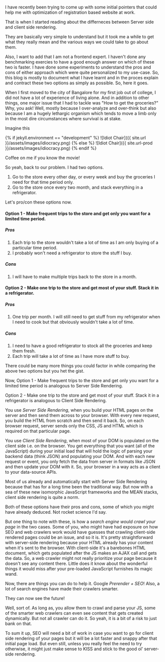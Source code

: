 
I have recently been trying to come up with some initial pointers that could help me with optimization of registration based website at work.

That is when I started reading about the differneces between Server side and client side rendering.

They are basically very simple to understand but it took me a while to get what they really mean and the various ways we could take to go about them.

Also, I want to add that I am not a frontend expert. I haven't done any benchmarking exercies to have a good enough answer on which of these two is faster. I have done some experiments to understand the pros and cons of either approach which were quite personalized to my use-case. So, this blog is mostly to document what I have learnt and in the proces explain and contract these two options as simply as possible. So, here it goes.

When I first moved to the city of Bangalore for my first job out of college, I did not have a lot of experience of living alone. And in addition to other things, one major issue that I had to tackle was "How to get the groceries?" Why, you ask! Well, mostly because I over-analyze and over-think but also because I am a hugely lethargic organism which tends to move a limb only in the most dire circumstances where survival is at stake.

Imagine this

{% if jekyll.environment == "development" %}
![Idiot Chair]({{ site.url }}/assets/images/idiocracy.png)
{% else %}
![Idiot Chair]({{ site.url-prod }}/assets/images/idiocracy.png)
{% endif %}

Coffee on me if you know the movie!

So yeah, back to our problem. I had two options.

1. Go to the store every other day, or every week and buy the groceries I need for that time period only.
2. Go to the store once every two month, and stack everything in a refrigerator. 

Let's pro/con these options now.

#### Option 1 - Make frequent trips to the store and get only you want for a limited time period.

##### Pros
1. Each trip to the store wouldn't take a lot of time as I am only buying of a particular time period.
2. I probably won't need a refrigerator to store the stuff I buy.

##### Cons
1. I will have to make multiple trips back to the store in a month.

#### Option 2 - Make one trip to the store and get most of your stuff. Stack it in a refrigerator.

##### Pros
1. One trip per month. I will still need to get stuff from my refrigerator when I need to cook but that obviously wouldn't take a lot of time.

##### Cons
1. I need to have a good refrigerator to stock all the groceries and keep them fresh.
2. Each trip will take a lot of time as I have more stuff to buy.

There could be many more things you could factor in while comparing the above two options but you het the gist.

Now, Option 1 - Make frequent trips to the store and get only you want for a limited time period is analogous to Server Side Rendering.

Option 2 - Make one trip to the store and get most of your stuff. Stack it in a refrigerator is analogous to Client Side Rendering.

You use *Server Side Rendering*, when you build your HTML pages on the server and then send them across to your browser. With every new request, you build the HTML from scratch and then send it back. So, on each browser request, server sends only the CSS, JS and HTML which is required on that particular page.

You use *Client Side Rendering*, when most of your DOM is populated on the client side i.e. on the browser. You get everything that you want (all of the JavaScript) during your initial load that will hold the logic of parsing your backend data (think JSON) and populating your DOM. And with each new request or event, you only fetch the data from server in formats like JSON and then update your DOM with it.  So, your browser in a way acts as a client to your data-source APIs.

Most of us already and automatically start with Server Side Rendering because that has for a long time been the traditional way. But now with a sea of these new isomorphic JavaScript frameworks and the MEAN stacks, client side rendering is quite a norm. 

Both of these options have their pros and cons, some of which you might have already deduced. Not rocket science I'd say.

But one thing to note with these, is how a *search engine would crawl your page* in the two cases. Some of you, who might have had exposure on how SEO and web crawlers work would have guesses that crawling client-side rendered pages could be an issue, and so it is. It's pretty straightforward with server-side rendering because your HTML already has your content when it's sent to the browser. With client-side it's a barebones HTML document, which gets populated after the JS makes an AJAX call and gets the data. So, a web crawler might not really prioritize your page because it doesn't see any content there. Little does it know about the wonderful things it would miss after your pre-loaded JavaScript furnishes its magic wand.

Now, there are things you can do to help it. Google _Prerender + SEO_! Also, a lot of search engines have made their crawlers smarter.

They can now see the future! 

Well, sort of. As long as, you allow them to crawl and parse your JS, some of the smarter web crawlers can even see content that gets created dynamically. But not all crawler can do it. So yeah, it is a bit of a risk to just bank on that. 

To sum it up, SEO will need a bit of work in case you want to go for client side rendering of your pages but it will be a lot faster and snappy after that initial page load. But even still, unless you really feel the need to try otherwise, it might just make sense to KISS and stick to the good ol' server-side rendering.



